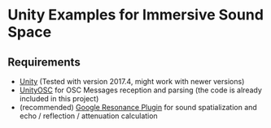 # Unity Examples for Immersive Sound Space

## Requirements
- [Unity](https://store.unity.com/) (Tested with version 2017.4, might work with newer versions)
- [UnityOSC](https://github.com/jorgegarcia/UnityOSC) for OSC Messages reception and parsing (the code is already included in this project)
- (recommended) [Google Resonance Plugin](https://resonance-audio.github.io/resonance-audio/develop/unity/getting-started) for sound spatialization and echo / reflection / attenuation calculation